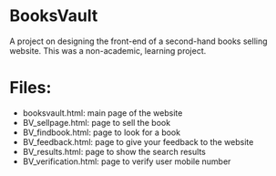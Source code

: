 # BooksVault
A project on designing the front-end of a second-hand books selling website. This was a non-academic, learning project.

# Files:
- booksvault.html: main page of the website
- BV_sellpage.html: page to sell the book
- BV_findbook.html: page to look for a book
- BV_feedback.html: page to give your feedback to the website
- BV_results.html: page to show the search results
- BV_verification.html: page to verify user mobile number
